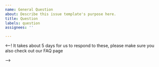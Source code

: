 ```yaml
---
name: General Question
about: Describe this issue template's purpose here.
title: Question
labels: question
assignees: ''

---
```


<--!
It takes about 5 days for us to respond to these, please make sure you also check out our FAQ page


-->
